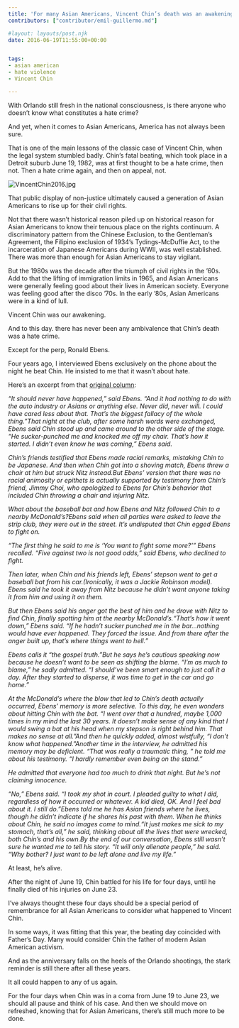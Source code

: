 ```yaml
---
title: 'For many Asian Americans, Vincent Chin’s death was an awakening'
contributors: ["contributor/emil-guillermo.md"]

#layout: layouts/post.njk
date: 2016-06-19T11:55:00+00:00


tags:
- asian american
- hate violence
- Vincent Chin

---
```


With Orlando still fresh in the national consciousness, is there anyone who
doesn’t know what constitutes a hate crime?

And yet, when it comes to Asian Americans, America has not always been sure.

That is one of the main lessons of the classic case of Vincent Chin, when the
legal system stumbled badly. Chin’s fatal beating, which took place in a Detroit
suburb June 19, 1982, was at first thought to be a hate crime, then not. Then a
hate crime again, and then on appeal, not.

![VincentChin2016.jpg](/uploads/VincentChin2016.jpg)

That public display of non-justice ultimately caused a generation of Asian
Americans to rise up for their civil rights.

Not that there wasn’t historical reason piled up on historical reason for Asian
Americans to know their tenuous place on the rights continuum. A discriminatory
pattern from the Chinese Exclusion, to the Gentleman’s Agreement, the Filipino
exclusion of 1934’s Tydings-McDuffie Act, to the incarceration of Japanese
Americans during WWII, was well established. There was more than enough for
Asian Americans to stay vigilant.

But the 1980s was the decade after the triumph of civil rights in the ’60s. Add
to that the lifting of immigration limits in 1965, and Asian Americans were
generally feeling good about their lives in American society. Everyone was
feeling good after the disco ’70s. In the early ’80s, Asian Americans were in a
kind of lull.

Vincent Chin was our awakening.

And to this day. there has never been any ambivalence that Chin’s death was a
hate crime.

Except for the perp, Ronald Ebens.

Four years ago, I interviewed Ebens exclusively on the phone about the night he
beat Chin. He insisted to me that it wasn’t about hate.

Here’s an excerpt from that [original
column](/blog/ronald-ebens-the-man-who-killed-vincent-chin-apologizes-30-years-later/):

_“It should never have happened,” said Ebens. “And it had nothing to do with the
auto industry or Asians or anything else. Never did, never will. I could have
cared less about that. That’s the biggest fallacy of the whole thing.”That night
at the club, after some harsh words were exchanged, Ebens said Chin stood up and
came around to the other side of the stage. “He sucker-punched me and knocked me
off my chair. That’s how it started. I didn’t even know he was coming,” Ebens
said._

_Chin’s friends testified that Ebens made racial remarks, mistaking Chin to be
Japanese. And then when Chin got into a shoving match, Ebens threw a chair at
him but struck Nitz instead.But Ebens’ version that there was no racial
animosity or epithets is actually supported by testimony from Chin’s friend,
Jimmy Choi, who apologized to Ebens for Chin’s behavior that included Chin
throwing a chair and injuring Nitz._

_What about the baseball bat and how Ebens and Nitz followed Chin to a nearby
McDonald’s?Ebens said when all parties were asked to leave the strip club, they
were out in the street. It’s undisputed that Chin egged Ebens to fight on._

_“The first thing he said to me is ‘You want to fight some more?'” Ebens
recalled. “Five against two is not good odds,” said Ebens, who declined to
fight._

_Then later, when Chin and his friends left, Ebens’ stepson went to get a
baseball bat from his car.(Ironically, it was a Jackie Robinson model).  Ebens
said he took it away from Nitz because he didn’t want anyone taking it from him
and using it on them._

_But then Ebens said his anger got the best of him and he drove with Nitz to
find Chin, finally spotting him at the nearby McDonald’s.“That’s how it went
down,” Ebens said. “If he hadn’t sucker punched me in the bar…nothing would have
ever happened. They forced the issue. And from there after the anger built up,
that’s where things went to hell.”_

_Ebens calls it “the gospel truth.”But he says he’s cautious speaking now
because he doesn’t want to be seen as shifting the blame. “I’m as much to
blame,” he sadly admitted. “I should’ve been smart enough to just call it a day.
After they started to disperse, it was time to get in the car and go home.”_

_At the McDonald’s where the blow that led to Chin’s death actually occurred,
Ebens’ memory is more selective. To this day, he even wonders about hitting Chin
with the bat. “I went over that a hundred, maybe 1,000 times in my mind the last
30 years. It doesn’t make sense of any kind that I would swing a bat at his head
when my stepson is right behind him. That makes no sense at all.”And then he
quickly added, almost wistfully, “I don’t know what happened.”Another time in
the interview, he admitted his memory may be deficient. “That was really a
traumatic thing, ” he told me about his testimony. “I hardly remember even being
on the stand.”_

_He admitted that everyone had too much to drink that night. But he’s not
claiming innocence._

_“No,” Ebens said. “I took my shot in court. I pleaded guilty to what I did,
regardless of how it occurred or whatever. A kid died, OK. And I feel bad about
it. I still do.”Ebens told me he has Asian friends where he lives, though he
didn’t indicate if he shares his past with them. When he thinks about Chin, he
said no images come to mind.“It just makes me sick to my stomach, that’s all,”
he said, thinking about all the lives that were wrecked, both Chin’s and his
own.By the end of our conversation, Ebens still wasn’t sure he wanted me to tell
his story. “It will only alienate people,” he said. “Why bother? I just want to
be left alone and live my life.”_

At least, he’s alive.

After the night of June 19, Chin battled for his life for four days, until he
finally died of his injuries on June 23.

I’ve always thought these four days should be a special period of remembrance
for all Asian Americans to consider what happened to Vincent Chin.

In some ways, it was fitting that this year, the beating day coincided with
Father’s Day. Many would consider Chin the father of modern Asian American
activism.

And as the anniversary falls on the heels of the Orlando shootings, the stark
reminder is still there after all these years.

It all could happen to any of us again.

For the four days when Chin was in a coma from June 19 to June 23, we should all
pause and think of his case. And then we should move on refreshed, knowing that
for Asian Americans, there’s still much more to be done.
